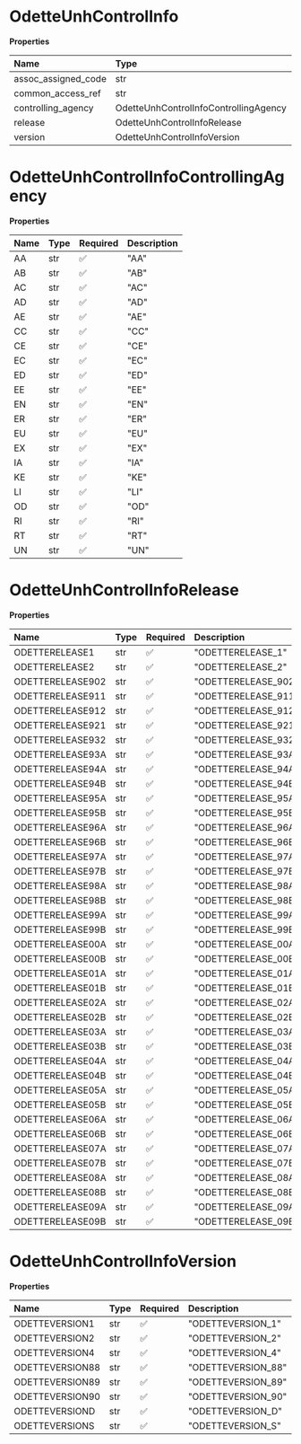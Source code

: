 # OdetteUnhControlInfo

**Properties**

| Name                | Type                                  | Required | Description |
| :------------------ | :------------------------------------ | :------- | :---------- |
| assoc_assigned_code | str                                   | ❌       |             |
| common_access_ref   | str                                   | ❌       |             |
| controlling_agency  | OdetteUnhControlInfoControllingAgency | ❌       |             |
| release             | OdetteUnhControlInfoRelease           | ❌       |             |
| version             | OdetteUnhControlInfoVersion           | ❌       |             |

# OdetteUnhControlInfoControllingAgency

**Properties**

| Name | Type | Required | Description |
| :--- | :--- | :------- | :---------- |
| AA   | str  | ✅       | "AA"        |
| AB   | str  | ✅       | "AB"        |
| AC   | str  | ✅       | "AC"        |
| AD   | str  | ✅       | "AD"        |
| AE   | str  | ✅       | "AE"        |
| CC   | str  | ✅       | "CC"        |
| CE   | str  | ✅       | "CE"        |
| EC   | str  | ✅       | "EC"        |
| ED   | str  | ✅       | "ED"        |
| EE   | str  | ✅       | "EE"        |
| EN   | str  | ✅       | "EN"        |
| ER   | str  | ✅       | "ER"        |
| EU   | str  | ✅       | "EU"        |
| EX   | str  | ✅       | "EX"        |
| IA   | str  | ✅       | "IA"        |
| KE   | str  | ✅       | "KE"        |
| LI   | str  | ✅       | "LI"        |
| OD   | str  | ✅       | "OD"        |
| RI   | str  | ✅       | "RI"        |
| RT   | str  | ✅       | "RT"        |
| UN   | str  | ✅       | "UN"        |

# OdetteUnhControlInfoRelease

**Properties**

| Name             | Type | Required | Description         |
| :--------------- | :--- | :------- | :------------------ |
| ODETTERELEASE1   | str  | ✅       | "ODETTERELEASE_1"   |
| ODETTERELEASE2   | str  | ✅       | "ODETTERELEASE_2"   |
| ODETTERELEASE902 | str  | ✅       | "ODETTERELEASE_902" |
| ODETTERELEASE911 | str  | ✅       | "ODETTERELEASE_911" |
| ODETTERELEASE912 | str  | ✅       | "ODETTERELEASE_912" |
| ODETTERELEASE921 | str  | ✅       | "ODETTERELEASE_921" |
| ODETTERELEASE932 | str  | ✅       | "ODETTERELEASE_932" |
| ODETTERELEASE93A | str  | ✅       | "ODETTERELEASE_93A" |
| ODETTERELEASE94A | str  | ✅       | "ODETTERELEASE_94A" |
| ODETTERELEASE94B | str  | ✅       | "ODETTERELEASE_94B" |
| ODETTERELEASE95A | str  | ✅       | "ODETTERELEASE_95A" |
| ODETTERELEASE95B | str  | ✅       | "ODETTERELEASE_95B" |
| ODETTERELEASE96A | str  | ✅       | "ODETTERELEASE_96A" |
| ODETTERELEASE96B | str  | ✅       | "ODETTERELEASE_96B" |
| ODETTERELEASE97A | str  | ✅       | "ODETTERELEASE_97A" |
| ODETTERELEASE97B | str  | ✅       | "ODETTERELEASE_97B" |
| ODETTERELEASE98A | str  | ✅       | "ODETTERELEASE_98A" |
| ODETTERELEASE98B | str  | ✅       | "ODETTERELEASE_98B" |
| ODETTERELEASE99A | str  | ✅       | "ODETTERELEASE_99A" |
| ODETTERELEASE99B | str  | ✅       | "ODETTERELEASE_99B" |
| ODETTERELEASE00A | str  | ✅       | "ODETTERELEASE_00A" |
| ODETTERELEASE00B | str  | ✅       | "ODETTERELEASE_00B" |
| ODETTERELEASE01A | str  | ✅       | "ODETTERELEASE_01A" |
| ODETTERELEASE01B | str  | ✅       | "ODETTERELEASE_01B" |
| ODETTERELEASE02A | str  | ✅       | "ODETTERELEASE_02A" |
| ODETTERELEASE02B | str  | ✅       | "ODETTERELEASE_02B" |
| ODETTERELEASE03A | str  | ✅       | "ODETTERELEASE_03A" |
| ODETTERELEASE03B | str  | ✅       | "ODETTERELEASE_03B" |
| ODETTERELEASE04A | str  | ✅       | "ODETTERELEASE_04A" |
| ODETTERELEASE04B | str  | ✅       | "ODETTERELEASE_04B" |
| ODETTERELEASE05A | str  | ✅       | "ODETTERELEASE_05A" |
| ODETTERELEASE05B | str  | ✅       | "ODETTERELEASE_05B" |
| ODETTERELEASE06A | str  | ✅       | "ODETTERELEASE_06A" |
| ODETTERELEASE06B | str  | ✅       | "ODETTERELEASE_06B" |
| ODETTERELEASE07A | str  | ✅       | "ODETTERELEASE_07A" |
| ODETTERELEASE07B | str  | ✅       | "ODETTERELEASE_07B" |
| ODETTERELEASE08A | str  | ✅       | "ODETTERELEASE_08A" |
| ODETTERELEASE08B | str  | ✅       | "ODETTERELEASE_08B" |
| ODETTERELEASE09A | str  | ✅       | "ODETTERELEASE_09A" |
| ODETTERELEASE09B | str  | ✅       | "ODETTERELEASE_09B" |

# OdetteUnhControlInfoVersion

**Properties**

| Name            | Type | Required | Description        |
| :-------------- | :--- | :------- | :----------------- |
| ODETTEVERSION1  | str  | ✅       | "ODETTEVERSION_1"  |
| ODETTEVERSION2  | str  | ✅       | "ODETTEVERSION_2"  |
| ODETTEVERSION4  | str  | ✅       | "ODETTEVERSION_4"  |
| ODETTEVERSION88 | str  | ✅       | "ODETTEVERSION_88" |
| ODETTEVERSION89 | str  | ✅       | "ODETTEVERSION_89" |
| ODETTEVERSION90 | str  | ✅       | "ODETTEVERSION_90" |
| ODETTEVERSIOND  | str  | ✅       | "ODETTEVERSION_D"  |
| ODETTEVERSIONS  | str  | ✅       | "ODETTEVERSION_S"  |

